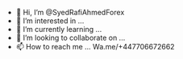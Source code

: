 - 👋 Hi, I’m @SyedRafiAhmedForex
- 👀 I’m interested in ...
- 🌱 I’m currently learning ...
- 💞️ I’m looking to collaborate on ...
- 📫 How to reach me ...
 Wa.me/+447706672662
<!---
SyedRafiAhmedForex/SyedRafiAhmedForex is a ✨ special ✨ repository because its `README.md` (this file) appears on your GitHub profile.
You can click the Preview link to take a look at your changes.
--->
